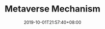 ---
weight: 12
title: "Metaverse Mechanism"
description: ""
date: 2019-10-01T21:57:40+08:00
lastmod: 2020-01-01T16:45:40+08:00
draft: false
ico: '<svg class="icon" aria-hidden="true"><use xlink:href="#icon-yuanyuzhoujizhi"></use></svg>'
navigation: ["Manufacturer","Advanced Manufacturing","Industrial Metaverse"]
hidePage: true
---